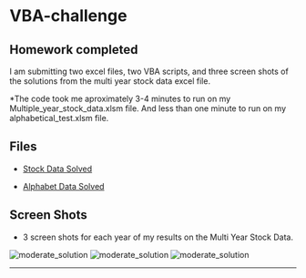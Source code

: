 # VBA-challenge
## Homework completed

I am submitting two excel files, two VBA scripts, and three screen shots of the solutions from the multi year stock data excel file. 

*The code took me aproximately 3-4 minutes to run on my  Multiple_year_stock_data.xlsm file. And less than one minute to run on my alphabetical_test.xlsm file.

## Files

* [Stock Data Solved](excel_files/Multiple_year_stock_data.xlsm) 

* [Alphabet Data Solved](excel_files/alphabetical_test.xlsm) 
## Screen Shots 

*  3 screen shots for each year of my results on the Multi Year Stock Data.

![moderate_solution](screenshots/screenshot_2016)
![moderate_solution](screenshots/screenshot_2015)
![moderate_solution](screenshots/screenshot_2014)

- - -
